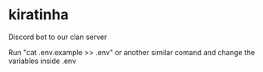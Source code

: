 # kiratinha
Discord bot to our clan server

Run "cat .env.example >> .env" or another similar comand and change the variables inside .env